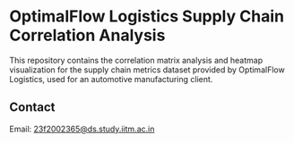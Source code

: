 # OptimalFlow Logistics Supply Chain Correlation Analysis

This repository contains the correlation matrix analysis and heatmap visualization for the supply chain metrics dataset provided by OptimalFlow Logistics, used for an automotive manufacturing client.

## Contact

Email: 23f2002365@ds.study.iitm.ac.in
